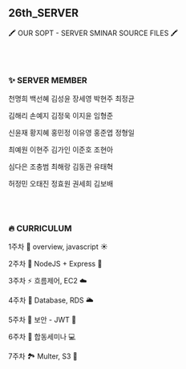 ## 26th_SERVER
🖍 OUR SOPT - SERVER SMINAR SOURCE FILES  🖍

### ㅤ
### ✨  SERVER MEMBER
천명희 백선혜 김성윤 장세영 박현주 최정균

김해리 손예지 김정욱 이지윤 임형준

신윤재 황지혜 홍민정 이유영 홍준엽 정형일

최예원 이현주 김가인 이준호 조현아

심다은 조충범 최해랑 김동관 유태혁

허정민 오태진 정효원 권세희 김보배


### ㅤ
### 🔥  CURRICULUM

1주차 🌈 overview, javascript ☀️

2주차 🌿 NodeJS + Express 🦖

3주차 ⚡️ 흐름제어, EC2 ☁️

4주차 💾 Database, RDS 🌥

5주차 🔐 보안 - JWT 📜

6주차 📲 합동세미나 💻

7주차 🏞 Multer, S3 📸
### ㅤ
